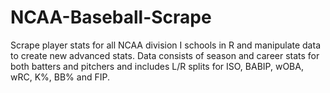 # NCAA-Baseball-Scrape
Scrape player stats for all NCAA division I schools in R and manipulate data to create new advanced stats.   Data consists of season and career stats for both batters and pitchers and includes L/R splits for ISO, BABIP, wOBA, wRC, K%, BB% and FIP. 
